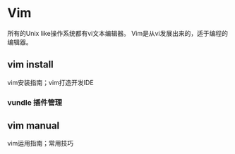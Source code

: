 # Vim
所有的Unix like操作系统都有vi文本编辑器。
Vim是从vi发展出来的，适于编程的编辑器。

## vim install
vim安装指南；vim打造开发IDE

### vundle 插件管理

## vim manual
vim运用指南；常用技巧
